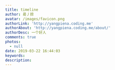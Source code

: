 ```yaml
---
title: timeline
author: 昜丿捺
avatar: /images/favicon.png
authorLink: 'http://yangpiena.coding.me'
authorAbout: 'http://yangpiena.coding.me/about/'
authorDesc: 一个好人
comments: true
photos:
  - null
date: 2019-03-22 16:44:03
keywords:
description:
---
```

